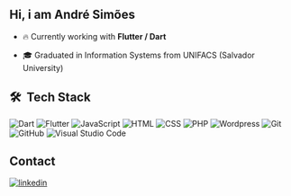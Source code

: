 <h2 align="left">Hi, i am André Simões</h2>

- 🔥 Currently working with <b>Flutter / Dart</b>

- 🎓 Graduated in Information Systems from UNIFACS (Salvador University)

## 🛠 &nbsp;Tech Stack

![Dart](https://img.shields.io/badge/-Dart-05122A?style=flat&logo=dart&logoColor=007ACC) ![Flutter](https://img.shields.io/badge/Flutter-05122A?style=flat&logo=flutter&logoColor=00ADD8)
![JavaScript](https://img.shields.io/badge/-JavaScript-05122A?style=flat&logo=javascript)&nbsp;![HTML](https://img.shields.io/badge/-HTML-05122A?style=flat&logo=HTML5)&nbsp;![CSS](https://img.shields.io/badge/-CSS-05122A?style=flat&logo=CSS3&logoColor=1572B6)
![PHP](https://img.shields.io/badge/-PHP-05122A?style=flat&logo=php)
![Wordpress](https://img.shields.io/badge/-Wordpress-05122A?style=flat&logo=wordpress)
![Git](https://img.shields.io/badge/-Git-05122A?style=flat&logo=git)&nbsp;![GitHub](https://img.shields.io/badge/-GitHub-05122A?style=flat&logo=github)
![Visual Studio Code](https://img.shields.io/badge/-Visual%20Studio%20Code-05122A?style=flat&logo=visual-studio-code&logoColor=007ACC)


## Contact
<p align="left">
<a href="https://linkedin.com/in/andreluizsimoes" target="_blank">
  <img align="center" src="https://img.shields.io/badge/-andreluizsimoes-05122A?style=flat&logo=linkedin" alt="linkedin"/>
</a>




<!--
**andreluizsimoes/andreluizsimoes** is a ✨ _special_ ✨ repository because its `README.md` (this file) appears on your GitHub profile.

Here are some ideas to get you started:

- 🔭 I’m currently working on ...
- 🌱 I’m currently learning ...
- 👯 I’m looking to collaborate on ...
- 🤔 I’m looking for help with ...
- 💬 Ask me about ...
- 📫 How to reach me: ...
- 😄 Pronouns: ...
- ⚡ Fun fact: ...
-->
